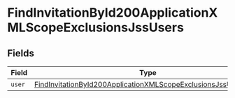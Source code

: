# FindInvitationById200ApplicationXMLScopeExclusionsJssUsers


## Fields

| Field                                                                                                                                                       | Type                                                                                                                                                        | Required                                                                                                                                                    | Description                                                                                                                                                 |
| ----------------------------------------------------------------------------------------------------------------------------------------------------------- | ----------------------------------------------------------------------------------------------------------------------------------------------------------- | ----------------------------------------------------------------------------------------------------------------------------------------------------------- | ----------------------------------------------------------------------------------------------------------------------------------------------------------- |
| `user`                                                                                                                                                      | [FindInvitationById200ApplicationXMLScopeExclusionsJssUsersUser](../../models/operations/findinvitationbyid200applicationxmlscopeexclusionsjssusersuser.md) | :heavy_minus_sign:                                                                                                                                          | N/A                                                                                                                                                         |